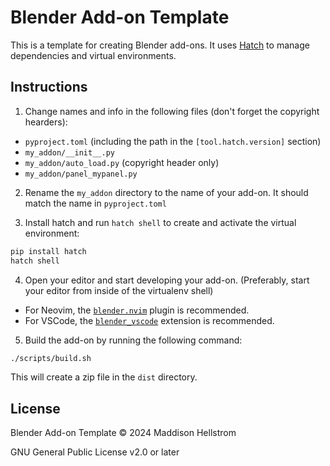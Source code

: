 # Blender Add-on Template

This is a template for creating Blender add-ons. It uses [Hatch](https://hatch.pypa.io/) to manage dependencies and virtual environments.

## Instructions

1. Change names and info in the following files (don't forget the copyright hearders):
  - `pyproject.toml` (including the path in the `[tool.hatch.version]` section)
  - `my_addon/__init__.py`
  - `my_addon/auto_load.py` (copyright header only)
  - `my_addon/panel_mypanel.py`

2. Rename the `my_addon` directory to the name of your add-on. It should match the name in `pyproject.toml`

3. Install hatch and run `hatch shell` to create and activate the virtual environment:

```bash
pip install hatch
hatch shell
```

4. Open your editor and start developing your add-on. (Preferably, start your editor from inside of the virtualenv shell)
  - For Neovim, the [`blender.nvim`](https://github.com/b0o/blender.nvim) plugin is recommended.
  - For VSCode, the [`blender_vscode`](https://github.com/JacquesLucke/blender_vscode) extension is recommended.

5. Build the add-on by running the following command:

  ```bash
  ./scripts/build.sh
  ```

  This will create a zip file in the `dist` directory.

## License

Blender Add-on Template &copy; 2024 Maddison Hellstrom

GNU General Public License v2.0 or later
